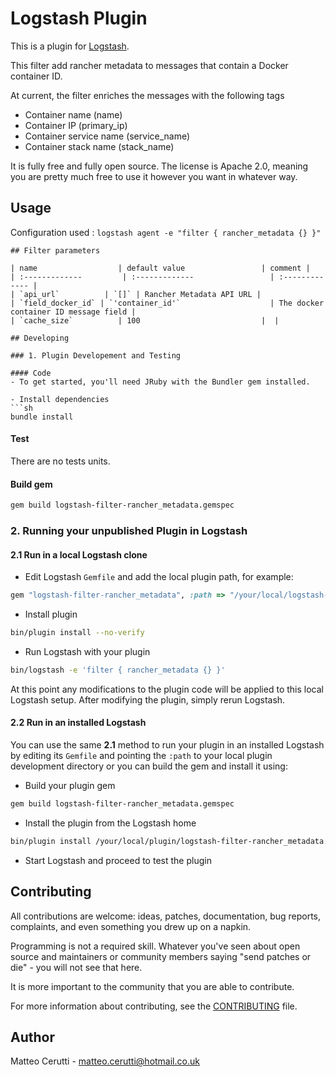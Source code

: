 # Logstash Plugin

This is a plugin for [Logstash](https://github.com/elasticsearch/logstash).

This filter add rancher metadata to messages that contain a Docker container ID.

At current, the filter enriches the messages with the following tags
- Container name (name)
- Container IP (primary_ip)
- Container service name (service_name)
- Container stack name (stack_name)

It is fully free and fully open source. The license is Apache 2.0, meaning you are pretty much free to use it however you want in whatever way.

## Usage

Configuration used : `logstash agent -e "filter { rancher_metadata {} }"`

```
## Filter parameters

| name                  | default value                 | comment |
| :-------------         | :-------------                 | :------------- |
| `api_url`          | `[]` | Rancher Metadata API URL |
| `field_docker_id` | `'container_id'`                    | The docker container ID message field |
| `cache_size`          | 100                           |  |

## Developing

### 1. Plugin Developement and Testing

#### Code
- To get started, you'll need JRuby with the Bundler gem installed.

- Install dependencies
```sh
bundle install
```

#### Test
There are no tests units.

#### Build gem
```sh
gem build logstash-filter-rancher_metadata.gemspec
```

### 2. Running your unpublished Plugin in Logstash

#### 2.1 Run in a local Logstash clone

- Edit Logstash `Gemfile` and add the local plugin path, for example:
```ruby
gem "logstash-filter-rancher_metadata", :path => "/your/local/logstash-filter-rancher_metadata"
```
- Install plugin
```sh
bin/plugin install --no-verify
```
- Run Logstash with your plugin
```sh
bin/logstash -e 'filter { rancher_metadata {} }'
```
At this point any modifications to the plugin code will be applied to this local Logstash setup. After modifying the plugin, simply rerun Logstash.

#### 2.2 Run in an installed Logstash

You can use the same **2.1** method to run your plugin in an installed Logstash by editing its `Gemfile` and pointing the `:path` to your local plugin development directory or you can build the gem and install it using:

- Build your plugin gem
```sh
gem build logstash-filter-rancher_metadata.gemspec
```
- Install the plugin from the Logstash home
```sh
bin/plugin install /your/local/plugin/logstash-filter-rancher_metadata.gem
```
- Start Logstash and proceed to test the plugin

## Contributing

All contributions are welcome: ideas, patches, documentation, bug reports, complaints, and even something you drew up on a napkin.

Programming is not a required skill. Whatever you've seen about open source and maintainers or community members  saying "send patches or die" - you will not see that here.

It is more important to the community that you are able to contribute.

For more information about contributing, see the [CONTRIBUTING](https://github.com/elasticsearch/logstash/blob/master/CONTRIBUTING.md) file.

## Author
Matteo Cerutti - <matteo.cerutti@hotmail.co.uk>

